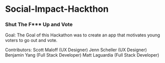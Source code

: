 # Social-Impact-Hackthon

### Shut The F*** Up and Vote

Goal: The Goal of this Hackathon was to create an app that motivates young voters to go out and vote.

Contributors:
Scott Maloff (UX Designer)
Jenn Scheller (UX Designer)
Benjamin Yang (Full Stack Developer)
Matt Laguardia (Full Stack Developer)
